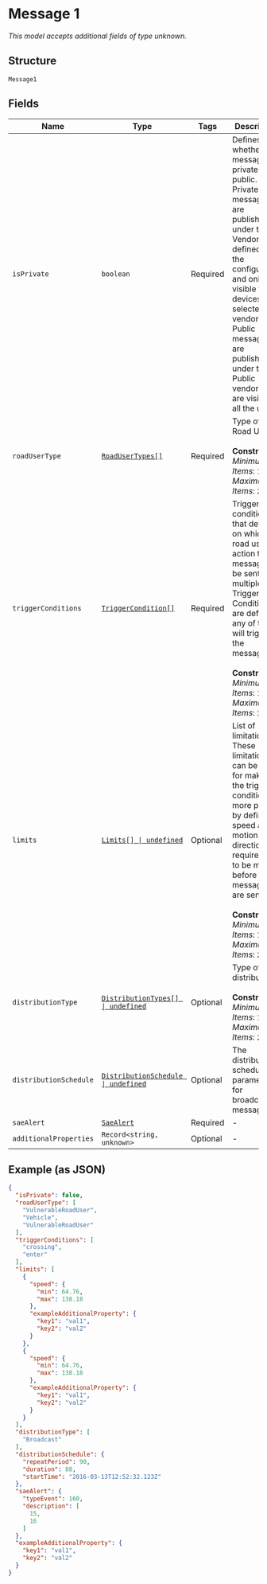 
# Message 1

*This model accepts additional fields of type unknown.*

## Structure

`Message1`

## Fields

| Name | Type | Tags | Description |
|  --- | --- | --- | --- |
| `isPrivate` | `boolean` | Required | Defines whether the message is private or public.<br>Private messages are published under the Vendor ID defined in the configuration and only visible to devices of selected vendors.<br>Public messages are published under the Public vendor and are visible to all the users. |
| `roadUserType` | [`RoadUserTypes[]`](../../doc/models/road-user-types.md) | Required | Type of the Road User.<br><br>**Constraints**: *Minimum Items*: `1`, *Maximum Items*: `2` |
| `triggerConditions` | [`TriggerCondition[]`](../../doc/models/trigger-condition.md) | Required | Trigger conditions that define on which road user action the message will be sent. If multiple Trigger Conditions are defined any of them will trigger the message.<br><br>**Constraints**: *Minimum Items*: `1`, *Maximum Items*: `3` |
| `limits` | [`Limits[] \| undefined`](../../doc/models/containers/limits.md) | Optional | List of limitations. These limitations can be used for making the trigger condition more precise by defining speed and motion direction requirements to be met before the messages are sent out.<br><br>**Constraints**: *Minimum Items*: `1`, *Maximum Items*: `2` |
| `distributionType` | [`DistributionTypes[] \| undefined`](../../doc/models/distribution-types.md) | Optional | Type of the distribution.<br><br>**Constraints**: *Minimum Items*: `1`, *Maximum Items*: `2` |
| `distributionSchedule` | [`DistributionSchedule \| undefined`](../../doc/models/distribution-schedule.md) | Optional | The distribution schedule parameters for broadcast messages. |
| `saeAlert` | [`SaeAlert`](../../doc/models/sae-alert.md) | Required | - |
| `additionalProperties` | `Record<string, unknown>` | Optional | - |

## Example (as JSON)

```json
{
  "isPrivate": false,
  "roadUserType": [
    "VulnerableRoadUser",
    "Vehicle",
    "VulnerableRoadUser"
  ],
  "triggerConditions": [
    "crossing",
    "enter"
  ],
  "limits": [
    {
      "speed": {
        "min": 64.76,
        "max": 138.18
      },
      "exampleAdditionalProperty": {
        "key1": "val1",
        "key2": "val2"
      }
    },
    {
      "speed": {
        "min": 64.76,
        "max": 138.18
      },
      "exampleAdditionalProperty": {
        "key1": "val1",
        "key2": "val2"
      }
    }
  ],
  "distributionType": [
    "Broadcast"
  ],
  "distributionSchedule": {
    "repeatPeriod": 90,
    "duration": 88,
    "startTime": "2016-03-13T12:52:32.123Z"
  },
  "saeAlert": {
    "typeEvent": 160,
    "description": [
      15,
      16
    ]
  },
  "exampleAdditionalProperty": {
    "key1": "val1",
    "key2": "val2"
  }
}
```

